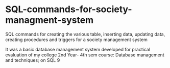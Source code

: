 # SQL-commands-for-society-managment-system
SQL commands for creating the various table, inserting data, updating data, creating procedures and triggers for a society management system

It was a basic database management system developed for practical evaluation of my college 2nd Year- 4th sem course: Database management and techniques; on SQL 9
